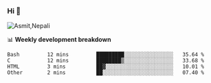 ### Hi 👋

![Asmit,Nepali](https://media.giphy.com/media/L8K62iTDkzGX6/giphy.gif)
<!--
**asmit99nepali/asmit99nepali** is a ✨ _special_ ✨ repository because its `README.md` (this file) appears on your GitHub profile.

Here are some ideas to get you started:

- 🔭 I’m currently working on ...
- 🌱 I’m currently learning ...
- 👯 I’m looking to collaborate on ...
- 🤔 I’m looking for help with ...
- 💬 Ask me about ...
- 📫 How to reach me: ...
- 😄 Pronouns: ...
- ⚡ Fun fact: ...
-->


📊 **Weekly development breakdown**
<!--START_SECTION:waka-->

```text
Bash         12 mins         █████████░░░░░░░░░░░░░░░░   35.64 %
C            12 mins         ████████▒░░░░░░░░░░░░░░░░   33.68 %
HTML         3 mins          ██▓░░░░░░░░░░░░░░░░░░░░░░   10.01 %
Other        2 mins          ██░░░░░░░░░░░░░░░░░░░░░░░   07.40 %
```

<!--END_SECTION:waka-->

